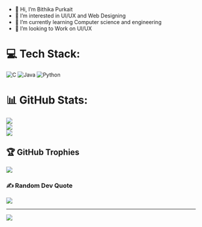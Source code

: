 - 👋 Hi, I’m Bithika Purkait
- 👀 I’m interested in UI/UX and Web Designing
- 🌱 I’m currently learning Computer science and engineering
- 💞️ I’m looking to Work on UI/UX 



# 💻 Tech Stack:
![C](https://img.shields.io/badge/c-%2300599C.svg?style=for-the-badge&logo=c&logoColor=white)  ![Java](https://img.shields.io/badge/java-%23ED8B00.svg?style=for-the-badge&logo=openjdk&logoColor=white) ![Python](https://img.shields.io/badge/python-3670A0?style=for-the-badge&logo=python&logoColor=ffdd54)
# 📊 GitHub Stats:
![](https://github-readme-stats.vercel.app/api?username=Bithi-ingithub&theme=dark&hide_border=false&include_all_commits=false&count_private=false)<br/>
![](https://github-readme-streak-stats.herokuapp.com/?user=Bithi-ingithub&theme=dark&hide_border=false)<br/>
![](https://github-readme-stats.vercel.app/api/top-langs/?username=Bithi-ingithub&theme=dark&hide_border=false&include_all_commits=false&count_private=false&layout=compact)

## 🏆 GitHub Trophies
![](https://github-profile-trophy.vercel.app/?username=Bithi-ingithub&theme=radical&no-frame=false&no-bg=true&margin-w=4)

### ✍️ Random Dev Quote
![](https://quotes-github-readme.vercel.app/api?type=horizontal&theme=radical)

---
[![](https://visitcount.itsvg.in/api?id=Bithi-ingithub&icon=0&color=0)](https://visitcount.itsvg.in)
